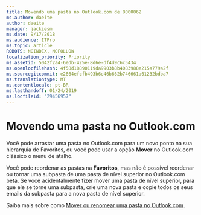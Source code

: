 ```yaml
---
title: Movendo uma pasta no Outlook.com de 8000062
ms.author: daeite
author: daeite
manager: jackiesm
ms.date: 9/17/2018
ms.audience: ITPro
ms.topic: article
ROBOTS: NOINDEX, NOFOLLOW
localization_priority: Priority
ms.assetid: 5042f2a4-6edb-425e-8d6e-df4d9c6c5434
ms.openlocfilehash: 4f58d18890119da9903b8b4083988e215a779a2f
ms.sourcegitcommit: e2864efcfb493b6e46b662b746661a61232bdba7
ms.translationtype: MT
ms.contentlocale: pt-BR
ms.lasthandoff: 01/24/2019
ms.locfileid: "29456957"
---
```

# <a name="moving-a-folder-in-outlookcom"></a>Movendo uma pasta no Outlook.com

Você pode arrastar uma pasta no Outlook.com para um novo ponto na sua hierarquia de Favoritos, ou você pode usar a opção **Mover** no Outlook.com clássico o menu de atalho. 
  
Você pode reordenar as pastas na **Favoritos**, mas não é possível reordenar ou tornar uma subpasta de uma pasta de nível superior no Outlook.com beta. Se você acidentalmente fizer mover uma pasta de nível superior, para que ele se torne uma subpasta, crie uma nova pasta e copie todos os seus emails da subpasta para a nova pasta de nível superior. 
  
Saiba mais sobre como [Mover ou renomear uma pasta no Outlook.com](https://support.office.com/article/c9c66fed-8a7c-426a-afc6-0d46a72080fb).
  

